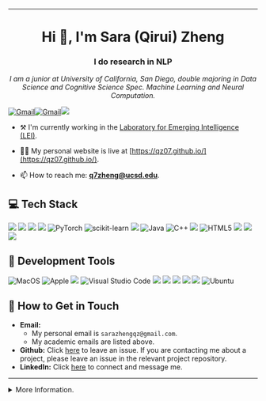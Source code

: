 <!-- <p align="center">
  <img src="https://github.com/hgnzheng/hgnzheng/blob/main/hargen-cover.png" height="200"/>
</p> -->
<hr>
<h1 align="center">Hi 👋, I'm Sara (Qirui) Zheng</h1>
<h3 align="center">I do research in NLP</h3>

<p align="center">
  <em>
    I am a junior at University of California, San Diego, double majoring in Data Science and Cognitive Science Spec. Machine Learning and Neural Computation. <br>
  </em> 
</p>

<!-- Credit to 1999AZZAR -->
<!-- <div align="center">
    <img src="/misc/grid-snake.svg" alt="snake">
</div> -->

<p align="left">
<a href="q7zheng@ucsd.edu"><img alt="Gmail" src="https://img.shields.io/badge/Gmail-D14836?style=for-the-badge&logo=gmail&logoColor=white"/></a><a href="sarazhengqz@gmail.com"><img alt="Gmail" src="https://img.shields.io/badge/Gmail-D14836?style=for-the-badge&logo=gmail&logoColor=white"/></a><a href="https://www.linkedin.com/in/qirui-zheng-b47235263/"><img src="https://img.shields.io/badge/linkedin%20-%230077B5.svg?&style=for-the-badge&logo=linkedin&logoColor=white"/></a>
</p>

- ⚒️ I'm currently working in the [Laboratory for Emerging Intelligence (LEI)](https://lei.ucsd.edu/).

- 👨‍💻 My personal website is live at [https://qz07.github.io/](https://qz07.github.io/).

- 📫 How to reach me: **q7zheng@ucsd.edu**.

<!-- - 🪀 Fun fact: **I have been playing Yo-Yo since December, 2014** and I have won several regional championships. -->

## 💻 Tech Stack
<p>
<img src="https://img.shields.io/badge/python%20-%2314354C.svg?&style=for-the-badge&logo=python&logoColor=white"/>
<img src="https://img.shields.io/badge/pandas%20-%23150458.svg?&style=for-the-badge&logo=pandas&logoColor=white"/>
<img src="https://img.shields.io/badge/numpy%20-%23013243.svg?&style=for-the-badge&logo=numpy&logoColor=white" />
<img src="https://img.shields.io/badge/Matplotlib-%23ffffff.svg?style=for-the-badge&logo=Matplotlib&logoColor=black">
<img alt="PyTorch" src="https://img.shields.io/badge/PyTorch%20-%23EE4C2C.svg?&style=for-the-badge&logo=PyTorch&logoColor=white"/>
<img alt="scikit-learn" src="https://img.shields.io/badge/sklearn-F7931E?style=for-the-badge&logo=scikit-learn&logoColor=white"/>
<!-- <img alt="Keras" src="https://img.shields.io/badge/Keras%20-%23D00000.svg?&style=for-the-badge&logo=Keras&logoColor=white"/> -->
<img src="https://img.shields.io/badge/SciPy-%230C55A5.svg?style=for-the-badge&logo=scipy&logoColor=%white">
<!-- <img alt="TensorFlow" src="https://img.shields.io/badge/TensorFlow%20-%23FF6F00.svg?&style=for-the-badge&logo=TensorFlow&logoColor=white"/> -->
<img alt="Java" src="https://img.shields.io/badge/Java-ED8B00?style=for-the-badge&logo=openjdk&logoColor=white"/>
<!-- <img alt="C" src="https://img.shields.io/badge/c-%2300599C.svg?style=for-the-badge&logo=c&logoColor=white"/> -->
<img alt="C++" src="https://img.shields.io/badge/c++-%2300599C.svg?style=for-the-badge&logo=c%2B%2B&logoColor=white"/>
<!-- <img alt="Open CV" src="https://img.shields.io/badge/opencv-%23white.svg?style=for-the-badge&logo=opencv&logoColor=white"/> -->
<img src="https://img.shields.io/badge/latex%20-%23008080.svg?&style=for-the-badge&logo=latex&logoColor=white"/>
<!-- <img src="https://img.shields.io/badge/r-%23276DC3.svg?style=for-the-badge&logo=r&logoColor=white"/> -->
<img  alt="HTML5" src="https://img.shields.io/badge/html5-%23E34F26.svg?style=for-the-badge&logo=html5&logoColor=white"/>
<img src="https://img.shields.io/badge/VIM-%2311AB00.svg?&style=for-the-badge&logo=vim&logoColor=white"/>
<img src="https://img.shields.io/badge/markdown-%23000000.svg?style=for-the-badge&logo=markdown&logoColor=white"/>
<img src="https://img.shields.io/badge/SQL-%2300C7B7.svg?style=for-the-badge&logo=sql&logoColor=white"/>
</p>

## 🔨 Development Tools
<p>
<img alt="MacOS" src="https://img.shields.io/badge/mac%20os-000000?style=for-the-badge&logo=apple&logoColor=white"/>
<img alt="Apple" src="https://img.shields.io/badge/Apple-%23000000.svg?style=for-the-badge&logo=apple&logoColor=white"/>
<img src="https://img.shields.io/badge/Windows-0078D6?style=for-the-badge&logo=windows&logoColor=white"/>

<!-- <img alt="PyCharm" src="https://img.shields.io/badge/PyCharm-000000.svg?&style=for-the-badge&logo=PyCharm&logoColor=white"/> -->
<img alt="Visual Studio Code" src="https://img.shields.io/badge/Visual_Studio_Code-0078D4?style=for-the-badge&logo=visual%20studio%20code&logoColor=white"/>
<!-- <img  alt="colab" src="https://img.shields.io/badge/Colab-F9AB00?style=for-the-badge&logo=googlecolab&color=525252"/> -->
<img src="https://img.shields.io/badge/google-4285F4?style=for-the-badge&logo=google&logoColor=white"/>
<img src="https://img.shields.io/badge/Jupyter%20-%23F37626.svg?&style=for-the-badge&logo=Jupyter&logoColor=white"/>
<img src="https://img.shields.io/badge/PostgreSQL-%23316192.svg?style=for-the-badge&logo=postgresql&logoColor=white"/>
<!-- <img src="https://img.shields.io/badge/RStudio-4285F4?style=for-the-badge&logo=rstudio&logoColor=white"/> -->
<img src="https://img.shields.io/badge/github%20-%23121011.svg?&style=for-the-badge&logo=github&logoColor=white"/>
<img src="https://img.shields.io/badge/GIT-E44C30?style=for-the-badge&logo=git&logoColor=white"/>
<!-- <img src="https://img.shields.io/badge/Google%20Chrome-4285F4?style=for-the-badge&logo=GoogleChrome&logoColor=white"/>
<img src="https://img.shields.io/badge/Google%20Drive-4285F4?style=for-the-badge&logo=googledrive&logoColor=white"/> -->
<img alt="Ubuntu" src="https://img.shields.io/badge/Ubuntu-E95420?style=for-the-badge&logo=ubuntu&logoColor=white"/>
</p>

## 📌 How to Get in Touch

* **Email:**
  - My personal email is `sarazhengqz@gmail.com`.
  - My academic emails are listed above.
* **Github:** Click [here](https://github.com/qz07/qz07/issues/created_by/choose) to leave an issue. If you are contacting me about a project, please leave an issue in the relevant project repository. 
* **LinkedIn:** Click [here](https://www.linkedin.com/in/qirui-zheng-b47235263/) to connect and message me.

---

<details>
<summary>More Information.</summary>
<br> 

## Places I've Studied:
<!-- * KIPP King, China (2018.09 - 2022.06) -->
<!-- * Stanford Pre-Collegiate Studies (2022.06 - 2022.08) -->
<!-- * University of California, Berkeley (2023.06 - 2023.08) -->
* University of California, San Diego (2022.08 - Current)

<!-- ## Relevant Coursework
* **Basic Math:** Linear Algebra, Multi-variable Calculus, Differential Equations, Vector Calculus, Discrete Mathematics, Mathematics for Algorithms and Systems
* **More Math:** Intro to Probability, Intro to Stochastic Processes, Concepts of Statistics (@Berkeley), Optimization Methods for Data Science I/II, Convex Optimization and Application, Real Analysis
* **Computer Science:** Basic Data Structures and Object-Oriented Design, Software Tools and Techniques Laboratory, Computer Organization and Systems Programming, Design and Analysis of Algorithms, Advanced Data Structures
* **Data Science:** Principles of Data Science, Programming and Basic Data Structures for Data Science, Theoretical Foundations of Data Science, Practice and Application of Data Science, Introduction to Data Management
* **Machine Learning Specific:** Intro to Artificial Intelligence (@Berkeley), Recommender Systems and Web Mining, Principles of Machine Learning: Learning Algorithms, Deep Learning, Intro to Computer Vision, Statistical NLP -->
